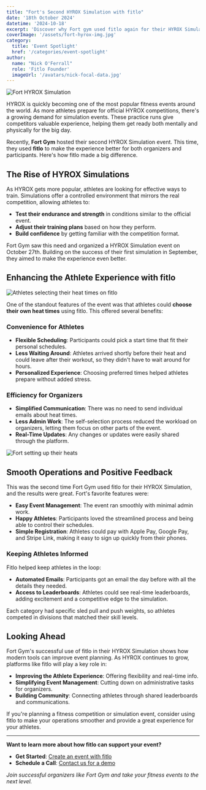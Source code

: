 ```yaml
---
title: "Fort's Second HYROX Simulation with fitlo"
date: '18th October 2024'
datetime: '2024-10-18'
excerpt: 'Discover why Fort gym used fitlo again for their HYROX Simulation.'
coverImage: '/assets/fort-hyrox-img.jpg'
category:
  title: 'Event Spotlight'
  href: '/categories/event-spotlight'
author:
  name: "Nick O'Ferrall"
  role: 'Fitlo Founder'
  imageUrl: '/avatars/nick-focal-data.jpg'
---
```


![Fort HYROX Simulation](/assets/fort-hyrox-img.jpg)

HYROX is quickly becoming one of the most popular fitness events around the world. As more athletes prepare for official HYROX competitions, there's a growing demand for simulation events. These practice runs give competitors valuable experience, helping them get ready both mentally and physically for the big day.

Recently, **Fort Gym** hosted their second HYROX Simulation event. This time, they used **fitlo** to make the experience better for both organizers and participants. Here's how fitlo made a big difference.

## The Rise of HYROX Simulations

As HYROX gets more popular, athletes are looking for effective ways to train. Simulations offer a controlled environment that mirrors the real competition, allowing athletes to:

- **Test their endurance and strength** in conditions similar to the official event.
- **Adjust their training plans** based on how they perform.
- **Build confidence** by getting familiar with the competition format.

Fort Gym saw this need and organized a HYROX Simulation event on October 27th. Building on the success of their first simulation in September, they aimed to make the experience even better.

## Enhancing the Athlete Experience with fitlo

![Athletes selecting their heat times on fitlo](/screenshots/heatsTable.png)

One of the standout features of the event was that athletes could **choose their own heat times** using fitlo. This offered several benefits:

### Convenience for Athletes

- **Flexible Scheduling**: Participants could pick a start time that fit their personal schedules.
- **Less Waiting Around**: Athletes arrived shortly before their heat and could leave after their workout, so they didn't have to wait around for hours.
- **Personalized Experience**: Choosing preferred times helped athletes prepare without added stress.

### Efficiency for Organizers

- **Simplified Communication**: There was no need to send individual emails about heat times.
- **Less Admin Work**: The self-selection process reduced the workload on organizers, letting them focus on other parts of the event.
- **Real-Time Updates**: Any changes or updates were easily shared through the platform.

![Fort setting up their heats](/screenshots/heatTimes.png)

## Smooth Operations and Positive Feedback

This was the second time Fort Gym used fitlo for their HYROX Simulation, and the results were great. Fort's favorite features were:

- **Easy Event Management**: The event ran smoothly with minimal admin work.
- **Happy Athletes**: Participants loved the streamlined process and being able to control their schedules.
- **Simple Registration**: Athletes could pay with Apple Pay, Google Pay, and Stripe Link, making it easy to sign up quickly from their phones.

### Keeping Athletes Informed

Fitlo helped keep athletes in the loop:

- **Automated Emails**: Participants got an email the day before with all the details they needed.
- **Access to Leaderboards**: Athletes could see real-time leaderboards, adding excitement and a competitive edge to the simulation.

Each category had specific sled pull and push weights, so athletes competed in divisions that matched their skill levels.

## Looking Ahead

Fort Gym's successful use of fitlo in their HYROX Simulation shows how modern tools can improve event planning. As HYROX continues to grow, platforms like fitlo will play a key role in:

- **Improving the Athlete Experience**: Offering flexibility and real-time info.
- **Simplifying Event Management**: Cutting down on administrative tasks for organizers.
- **Building Community**: Connecting athletes through shared leaderboards and communications.

If you're planning a fitness competition or simulation event, consider using fitlo to make your operations smoother and provide a great experience for your athletes.

---

**Want to learn more about how fitlo can support your event?**

- **Get Started**: [Create an event with fitlo](https://your-fitlo-url.com/create)
- **Schedule a Call**: [Contact us for a demo](https://calendly.com/hello-fitlo/30min)

_Join successful organizers like Fort Gym and take your fitness events to the next level._
